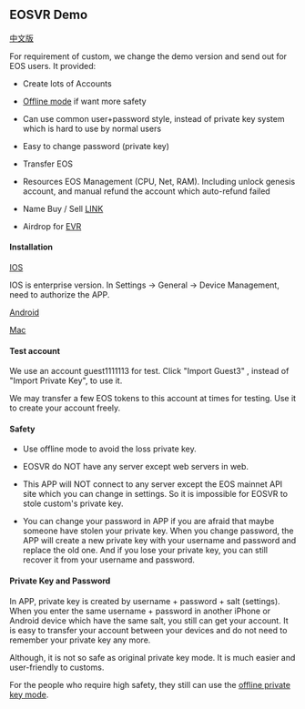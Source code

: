 ## EOSVR Demo

[中文版](wallet-cn.md)

For requirement of custom, we change the demo version and send out for EOS users. It provided:

- Create lots of Accounts

- [Offline mode](offline-wallet.md) if want more safety

- Can use common user+password style, instead of private key system which is hard to use by normal users

- Easy to change password (private key)

- Transfer EOS

- Resources EOS Management (CPU, Net, RAM). Including unlock genesis account, and manual refund the account which auto-refund failed

- Name Buy / Sell [LINK](http://eosnames.shop)

- Airdrop for [EVR](evr.md)


#### Installation 

[IOS](https://test.gvrcraft.com/download.html) 

IOS is enterprise version. In Settings -> General -> Device Management, need to authorize the APP.

[Android](https://test.gvrcraft.com/eosvr.apk)

[Mac](http://test.gvrcraft.com/EOS_VR.dmg)


#### Test account

We use an account guest1111113 for test. Click "Import Guest3" , instead of "Import Private Key", to use it.

We may transfer a few EOS tokens to this account at times for testing. Use it to create your account freely.


#### Safety

- Use offline mode to avoid the loss private key.

- EOSVR do NOT have any server except web servers in web. 

- This APP will NOT connect to any server except the EOS mainnet API site which you can change in settings. So it is impossible for EOSVR to stole custom's private key.

- You can change your password in APP if you are afraid that maybe someone have stolen your private key. 
When you change password, the APP will create a new private key with your username and password and replace 
the old one. And if you lose your private key, you can still recover it from your username and password.


#### Private Key and Password

In APP, private key is created by username + password + salt (settings). When you enter the same username + password in another iPhone or Android device which have the same salt, you still can get your account. It is easy to transfer your account between your devices and do not need to remember your private key any more.

Although, it is not so safe as original private key mode. It is much easier and user-friendly to customs. 

For the people who require high safety, they still can use the [offline private key mode](offline-wallet.md).

